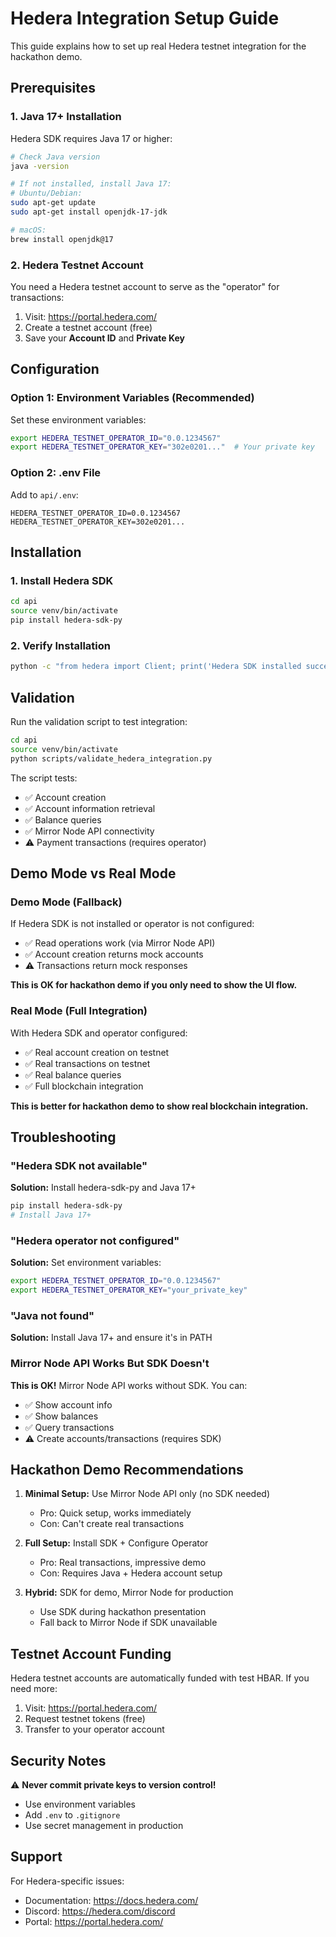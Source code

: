 # Hedera Integration Setup Guide

This guide explains how to set up real Hedera testnet integration for the hackathon demo.

## Prerequisites

### 1. Java 17+ Installation

Hedera SDK requires Java 17 or higher:

```bash
# Check Java version
java -version

# If not installed, install Java 17:
# Ubuntu/Debian:
sudo apt-get update
sudo apt-get install openjdk-17-jdk

# macOS:
brew install openjdk@17
```

### 2. Hedera Testnet Account

You need a Hedera testnet account to serve as the "operator" for transactions:

1. Visit: https://portal.hedera.com/
2. Create a testnet account (free)
3. Save your **Account ID** and **Private Key**

## Configuration

### Option 1: Environment Variables (Recommended)

Set these environment variables:

```bash
export HEDERA_TESTNET_OPERATOR_ID="0.0.1234567"
export HEDERA_TESTNET_OPERATOR_KEY="302e0201..."  # Your private key
```

### Option 2: .env File

Add to `api/.env`:

```env
HEDERA_TESTNET_OPERATOR_ID=0.0.1234567
HEDERA_TESTNET_OPERATOR_KEY=302e0201...
```

## Installation

### 1. Install Hedera SDK

```bash
cd api
source venv/bin/activate
pip install hedera-sdk-py
```

### 2. Verify Installation

```bash
python -c "from hedera import Client; print('Hedera SDK installed successfully')"
```

## Validation

Run the validation script to test integration:

```bash
cd api
source venv/bin/activate
python scripts/validate_hedera_integration.py
```

The script tests:
- ✅ Account creation
- ✅ Account information retrieval
- ✅ Balance queries
- ✅ Mirror Node API connectivity
- ⚠️ Payment transactions (requires operator)

## Demo Mode vs Real Mode

### Demo Mode (Fallback)

If Hedera SDK is not installed or operator is not configured:
- ✅ Read operations work (via Mirror Node API)
- ✅ Account creation returns mock accounts
- ⚠️ Transactions return mock responses

**This is OK for hackathon demo if you only need to show the UI flow.**

### Real Mode (Full Integration)

With Hedera SDK and operator configured:
- ✅ Real account creation on testnet
- ✅ Real transactions on testnet
- ✅ Real balance queries
- ✅ Full blockchain integration

**This is better for hackathon demo to show real blockchain integration.**

## Troubleshooting

### "Hedera SDK not available"

**Solution:** Install hedera-sdk-py and Java 17+

```bash
pip install hedera-sdk-py
# Install Java 17+
```

### "Hedera operator not configured"

**Solution:** Set environment variables:

```bash
export HEDERA_TESTNET_OPERATOR_ID="0.0.1234567"
export HEDERA_TESTNET_OPERATOR_KEY="your_private_key"
```

### "Java not found"

**Solution:** Install Java 17+ and ensure it's in PATH

### Mirror Node API Works But SDK Doesn't

**This is OK!** Mirror Node API works without SDK. You can:
- ✅ Show account info
- ✅ Show balances
- ✅ Query transactions
- ⚠️ Create accounts/transactions (requires SDK)

## Hackathon Demo Recommendations

1. **Minimal Setup:** Use Mirror Node API only (no SDK needed)
   - Pro: Quick setup, works immediately
   - Con: Can't create real transactions

2. **Full Setup:** Install SDK + Configure Operator
   - Pro: Real transactions, impressive demo
   - Con: Requires Java + Hedera account setup

3. **Hybrid:** SDK for demo, Mirror Node for production
   - Use SDK during hackathon presentation
   - Fall back to Mirror Node if SDK unavailable

## Testnet Account Funding

Hedera testnet accounts are automatically funded with test HBAR. If you need more:

1. Visit: https://portal.hedera.com/
2. Request testnet tokens (free)
3. Transfer to your operator account

## Security Notes

⚠️ **Never commit private keys to version control!**

- Use environment variables
- Add `.env` to `.gitignore`
- Use secret management in production

## Support

For Hedera-specific issues:
- Documentation: https://docs.hedera.com/
- Discord: https://hedera.com/discord
- Portal: https://portal.hedera.com/

